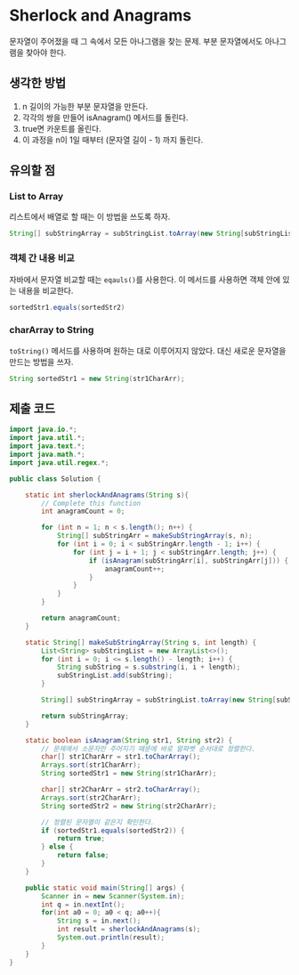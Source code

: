 # Sherlock and Anagrams
문자열이 주어졌을 때 그 속에서 모든 아나그램을 찾는 문제. 부분 문자열에서도 아나그램을 찾아야 한다.

## 생각한 방법
1. n 길이의 가능한 부분 문자열을 만든다.
2. 각각의 쌍을 만들어 isAnagram() 메서드를 돌린다.
3. true면 카운트를 올린다.
4. 이 과정을 n이 1일 때부터 (문자열 길이 - 1) 까지 돌린다.

## 유의할 점

### List to Array
리스트에서 배열로 할 때는 이 방법을 쓰도록 하자.
``` java
String[] subStringArray = subStringList.toArray(new String[subStringList.size()]);
```

### 객체 간 내용 비교
자바에서 문자열 비교할 때는 `eqauls()`를 사용한다. 이 메서드를 사용하면 객체 안에 있는 내용을 비교한다.

``` Java
sortedStr1.equals(sortedStr2)
```

### charArray to String
`toString()` 메서드를 사용하며 원하는 대로 이루어지지 않았다. 대신 새로운 문자열을 만드는 방법을 쓰자.
``` java
String sortedStr1 = new String(str1CharArr);
```

## 제출 코드
``` Java
import java.io.*;
import java.util.*;
import java.text.*;
import java.math.*;
import java.util.regex.*;

public class Solution {

    static int sherlockAndAnagrams(String s){
        // Complete this function
        int anagramCount = 0;

        for (int n = 1; n < s.length(); n++) {
            String[] subStringArr = makeSubStringArray(s, n);
            for (int i = 0; i < subStringArr.length - 1; i++) {
                for (int j = i + 1; j < subStringArr.length; j++) {
                    if (isAnagram(subStringArr[i], subStringArr[j])) {
                        anagramCount++;
                    }
                }
            }
        }

        return anagramCount;
    }

    static String[] makeSubStringArray(String s, int length) {
        List<String> subStringList = new ArrayList<>();
        for (int i = 0; i <= s.length() - length; i++) {
            String subString = s.substring(i, i + length);
            subStringList.add(subString);
        }

        String[] subStringArray = subStringList.toArray(new String[subStringList.size()]);

        return subStringArray;
    }

    static boolean isAnagram(String str1, String str2) {
        // 문제에서 소문자만 주어지기 때문에 바로 알파벳 순서대로 정렬한다.
        char[] str1CharArr = str1.toCharArray();
        Arrays.sort(str1CharArr);
        String sortedStr1 = new String(str1CharArr);

        char[] str2CharArr = str2.toCharArray();
        Arrays.sort(str2CharArr);
        String sortedStr2 = new String(str2CharArr);

        // 정렬된 문자열이 같은지 확인한다.
        if (sortedStr1.equals(sortedStr2)) {
            return true;
        } else {
            return false;
        }
    }

    public static void main(String[] args) {
        Scanner in = new Scanner(System.in);
        int q = in.nextInt();
        for(int a0 = 0; a0 < q; a0++){
            String s = in.next();
            int result = sherlockAndAnagrams(s);
            System.out.println(result);
        }
    }
}
```